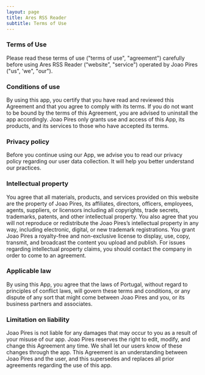 ```yaml
---
layout: page
title: Ares RSS Reader 
subtitle: Terms of Use
---
```


### Terms of Use
Please read these terms of use ("terms of use", "agreement") carefully before using Ares RSS Reader (“website”, "service") operated by Joao Pires ("us", 'we", "our").

### Conditions of use
By using this app, you certify that you have read and reviewed this Agreement and that you agree to comply with its terms. If you do not want to be bound by the terms of this Agreement, you are advised to uninstall the app accordingly. Joao Pires only grants use and access of this App, its products, and its services to those who have accepted its terms.

### Privacy policy
Before you continue using our App, we advise you to read our privacy policy regarding our user data collection. It will help you better understand our practices.

### Intellectual property
You agree that all materials, products, and services provided on this website are the property of Joao Pires, its affiliates, directors, officers, employees, agents, suppliers, or licensors including all copyrights, trade secrets, trademarks, patents, and other intellectual property. You also agree that you will not reproduce or redistribute the Joao Pires’s intellectual property in any way, including electronic, digital, or new trademark registrations.
You grant Joao Pires a royalty-free and non-exclusive license to display, use, copy, transmit, and broadcast the content you upload and publish. For issues regarding intellectual property claims, you should contact the company in order to come to an agreement.

### Applicable law
By using this App, you agree that the laws of Portugal, without regard to principles of conflict laws, will govern these terms and conditions, or any dispute of any sort that might come between Joao Pires and you, or its business partners and associates.

### Limitation on liability
Joao Pires is not liable for any damages that may occur to you as a result of your misuse of our app.
Joao Pires reserves the right to edit, modify, and change this Agreement any time. We shall let our users know of these changes through the app. This Agreement is an understanding between Joao Pires and the user, and this supersedes and replaces all prior agreements regarding the use of this app.
